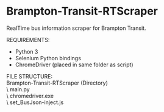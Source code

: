 # Brampton-Transit-RTScraper
RealTime bus information scraper for Brampton Transit.

REQUIREMENTS:
- Python 3
- Selenium Python bindings
- ChromeDriver (placed in same folder as script)

FILE STRUCTURE:<br>
Brampton-Transit-RTScraper (Directory)<br>
\ main.py<br>
\ chromedriver.exe<br>
\ set_BusJson-inject.js
